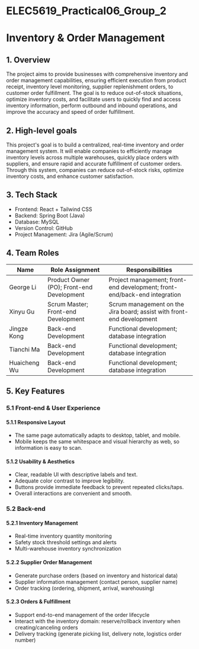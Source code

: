 ﻿# ELEC5619_Practical06_Group_2
 # Inventory & Order Management

## 1. Overview
The project aims to provide businesses with comprehensive inventory and order management capabilities, ensuring efficient execution from product receipt, inventory level monitoring, supplier replenishment orders, to customer order fulfillment. The goal is to reduce out-of-stock situations, optimize inventory costs, and facilitate users to quickly find and access inventory information, perform outbound and inbound operations, and improve the accuracy and speed of order fulfillment.

## 2. High‑level goals
This project's goal is to build a centralized, real-time inventory and order management system. It will enable companies to efficiently manage inventory levels across multiple warehouses, quickly place orders with suppliers, and ensure rapid and accurate fulfillment of customer orders. Through this system, companies can reduce out-of-stock risks, optimize inventory costs, and enhance customer satisfaction.

## 3. Tech Stack
- Frontend: React + Tailwind CSS
- Backend: Spring Boot (Java)
- Database: MySQL
- Version Control: GitHub
- Project Management: Jira (Agile/Scrum)

## 4. Team Roles
| Name         | Role Assignment                               | Responsibilities                                                                 |
|-------------|-----------------------------------------------|----------------------------------------------------------------------------------|
| George Li   | Product Owner (PO); Front-end Development      | Project management; front-end development; front-end/back-end integration        |
| Xinyu Gu    | Scrum Master; Front-end Development            | Scrum management on the Jira board; assist with front-end development            |
| Jingze Kong | Back-end Development                           | Functional development; database integration                                     |
| Tianchi Ma  | Back-end Development                           | Functional development; database integration                                     |
| Huaicheng Wu| Back-end Development                           | Functional development; database integration                                     |

## 5. Key Features

### 5.1 Front-end & User Experience

#### 5.1.1 Responsive Layout
- The same page automatically adapts to desktop, tablet, and mobile.
- Mobile keeps the same whitespace and visual hierarchy as web, so information is easy to scan.

#### 5.1.2 Usability & Aesthetics
- Clear, readable UI with descriptive labels and text.
- Adequate color contrast to improve legibility.
- Buttons provide immediate feedback to prevent repeated clicks/taps.
- Overall interactions are convenient and smooth.

### 5.2 Back-end

#### 5.2.1 Inventory Management
- Real-time inventory quantity monitoring
- Safety stock threshold settings and alerts
- Multi-warehouse inventory synchronization

#### 5.2.2 Supplier Order Management
- Generate purchase orders (based on inventory and historical data)
- Supplier information management (contact person, supplier name)
- Order tracking (ordering, shipment, arrival, warehousing)

#### 5.2.3 Orders & Fulfillment
- Support end-to-end management of the order lifecycle
- Interact with the inventory domain: reserve/rollback inventory when creating/canceling orders
- Delivery tracking (generate picking list, delivery note, logistics order number)

